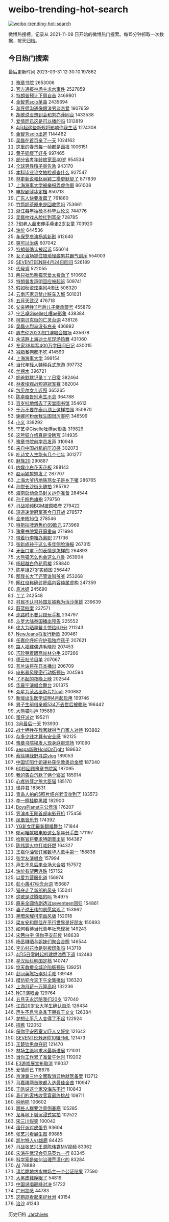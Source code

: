 # weibo-trending-hot-search

[![weibo-trending-hot-search](https://github.com/ameizi/weibo-trending-hot-search/actions/workflows/ci.yml/badge.svg)](https://github.com/ameizi/weibo-trending-hot-search/actions/workflows/ci.yml)

微博热搜榜，记录从 2021-11-08 日开始的微博热门搜索。每15分钟抓取一次数据，按天[归档](./archives)。

## 今日热门搜索

<!-- BEGIN --> 
最后更新时间 2023-03-31 12:30:10.197862 
1. [豫章书院](https://s.weibo.com/weibo?q=%E8%B1%AB%E7%AB%A0%E4%B9%A6%E9%99%A2&t=31&band_rank=7&Refer=top) 2653006
1. [官方通报林场主求水事件](https://s.weibo.com/weibo?q=%23%E5%AE%98%E6%96%B9%E9%80%9A%E6%8A%A5%E6%9E%97%E5%9C%BA%E4%B8%BB%E6%B1%82%E6%B0%B4%E4%BA%8B%E4%BB%B6%23&t=31&band_rank=1&Refer=top) 2527859
1. [特朗普预计下周自首](https://s.weibo.com/weibo?q=%23%E7%89%B9%E6%9C%97%E6%99%AE%E9%A2%84%E8%AE%A1%E4%B8%8B%E5%91%A8%E8%87%AA%E9%A6%96%23&t=31&band_rank=1&Refer=top) 2469801
1. [金智秀solo单曲](https://s.weibo.com/weibo?q=%23%E9%87%91%E6%99%BA%E7%A7%80solo%E5%8D%95%E6%9B%B2%23&t=31&band_rank=1&Refer=top) 2435694
1. [和导师沟通像跟渣男谈恋爱](https://s.weibo.com/weibo?q=%23%E5%92%8C%E5%AF%BC%E5%B8%88%E6%B2%9F%E9%80%9A%E5%83%8F%E8%B7%9F%E6%B8%A3%E7%94%B7%E8%B0%88%E6%81%8B%E7%88%B1%23&t=31&band_rank=49&Refer=top) 1907659
1. [胡歌说没想到会和刘亦菲同台](https://s.weibo.com/weibo?q=%23%E8%83%A1%E6%AD%8C%E8%AF%B4%E6%B2%A1%E6%83%B3%E5%88%B0%E4%BC%9A%E5%92%8C%E5%88%98%E4%BA%A6%E8%8F%B2%E5%90%8C%E5%8F%B0%23&t=31&band_rank=13&Refer=top) 1433538
1. [爱情而已这是可以播的吗](https://s.weibo.com/weibo?q=%23%E7%88%B1%E6%83%85%E8%80%8C%E5%B7%B2%E8%BF%99%E6%98%AF%E5%8F%AF%E4%BB%A5%E6%92%AD%E7%9A%84%E5%90%97%23&t=31&band_rank=15&Refer=top) 1312819
1. [4月起这些新规将影响你我生活](https://s.weibo.com/weibo?q=%234%E6%9C%88%E8%B5%B7%E8%BF%99%E4%BA%9B%E6%96%B0%E8%A7%84%E5%B0%86%E5%BD%B1%E5%93%8D%E4%BD%A0%E6%88%91%E7%94%9F%E6%B4%BB%23&t=31&band_rank=3&Refer=top) 1274308
1. [金智秀solo出道](https://s.weibo.com/weibo?q=%23%E9%87%91%E6%99%BA%E7%A7%80solo%E5%87%BA%E9%81%93%23&t=31&band_rank=4&Refer=top) 1144462
1. [吴磊在首页亲了一天](https://s.weibo.com/weibo?q=%E5%90%B4%E7%A3%8A%E5%9C%A8%E9%A6%96%E9%A1%B5%E4%BA%B2%E4%BA%86%E4%B8%80%E5%A4%A9&t=31&band_rank=5&Refer=top) 1024162
1. [这里的春景每一帧都是画报](https://s.weibo.com/weibo?q=%23%E8%BF%99%E9%87%8C%E7%9A%84%E6%98%A5%E6%99%AF%E6%AF%8F%E4%B8%80%E5%B8%A7%E9%83%BD%E6%98%AF%E7%94%BB%E6%8A%A5%23&t=31&band_rank=3&Refer=top) 1006151
1. [黄子韬瘦了好多](https://s.weibo.com/weibo?q=%23%E9%BB%84%E5%AD%90%E9%9F%AC%E7%98%A6%E4%BA%86%E5%A5%BD%E5%A4%9A%23&t=31&band_rank=4&Refer=top) 997465
1. [部分省考年龄放宽至40岁](https://s.weibo.com/weibo?q=%23%E9%83%A8%E5%88%86%E7%9C%81%E8%80%83%E5%B9%B4%E9%BE%84%E6%94%BE%E5%AE%BD%E8%87%B340%E5%B2%81%23&t=31&band_rank=2&Refer=top) 954534
1. [全球男性精子量告急](https://s.weibo.com/weibo?q=%23%E5%85%A8%E7%90%83%E7%94%B7%E6%80%A7%E7%B2%BE%E5%AD%90%E9%87%8F%E5%91%8A%E6%80%A5%23&t=31&band_rank=2&Refer=top) 943170
1. [本科毕业论文抽检都查什么](https://s.weibo.com/weibo?q=%23%E6%9C%AC%E7%A7%91%E6%AF%95%E4%B8%9A%E8%AE%BA%E6%96%87%E6%8A%BD%E6%A3%80%E9%83%BD%E6%9F%A5%E4%BB%80%E4%B9%88%23&t=31&band_rank=47&Refer=top) 927547
1. [林更新说和赵丽颖二搭更默契了](https://s.weibo.com/weibo?q=%23%E6%9E%97%E6%9B%B4%E6%96%B0%E8%AF%B4%E5%92%8C%E8%B5%B5%E4%B8%BD%E9%A2%96%E4%BA%8C%E6%90%AD%E6%9B%B4%E9%BB%98%E5%A5%91%E4%BA%86%23&t=31&band_rank=2&Refer=top) 877839
1. [上海海事大学被举报弄虚作假](https://s.weibo.com/weibo?q=%23%E4%B8%8A%E6%B5%B7%E6%B5%B7%E4%BA%8B%E5%A4%A7%E5%AD%A6%E8%A2%AB%E4%B8%BE%E6%8A%A5%E5%BC%84%E8%99%9A%E4%BD%9C%E5%81%87%23&t=31&band_rank=4&Refer=top) 861008
1. [电视剧薄冰定档](https://s.weibo.com/weibo?q=%23%E7%94%B5%E8%A7%86%E5%89%A7%E8%96%84%E5%86%B0%E5%AE%9A%E6%A1%A3%23&t=31&band_rank=4&Refer=top) 850713
1. [广东人快要发霉了](https://s.weibo.com/weibo?q=%23%E5%B9%BF%E4%B8%9C%E4%BA%BA%E5%BF%AB%E8%A6%81%E5%8F%91%E9%9C%89%E4%BA%86%23&t=31&band_rank=22&Refer=top) 761860
1. [竹筒奶茶原来是回收筒吗](https://s.weibo.com/weibo?q=%23%E7%AB%B9%E7%AD%92%E5%A5%B6%E8%8C%B6%E5%8E%9F%E6%9D%A5%E6%98%AF%E5%9B%9E%E6%94%B6%E7%AD%92%E5%90%97%23&t=31&band_rank=43&Refer=top) 753661
1. [浙江每年抽检本科毕业论文](https://s.weibo.com/weibo?q=%23%E6%B5%99%E6%B1%9F%E6%AF%8F%E5%B9%B4%E6%8A%BD%E6%A3%80%E6%9C%AC%E7%A7%91%E6%AF%95%E4%B8%9A%E8%AE%BA%E6%96%87%23&t=31&band_rank=5&Refer=top) 744776
1. [吴磊吻戏从脸红到耳朵](https://s.weibo.com/weibo?q=%23%E5%90%B4%E7%A3%8A%E5%90%BB%E6%88%8F%E4%BB%8E%E8%84%B8%E7%BA%A2%E5%88%B0%E8%80%B3%E6%9C%B5%23&t=31&band_rank=5&Refer=top) 728785
1. [7旬老人超市伸手牵走2岁女童](https://s.weibo.com/weibo?q=%237%E6%97%AC%E8%80%81%E4%BA%BA%E8%B6%85%E5%B8%82%E4%BC%B8%E6%89%8B%E7%89%B5%E8%B5%B02%E5%B2%81%E5%A5%B3%E7%AB%A5%23&t=31&band_rank=6&Refer=top) 703920
1. [油价](https://s.weibo.com/weibo?q=%E6%B2%B9%E4%BB%B7&t=31&band_rank=8&Refer=top) 644536
1. [车保罗参演杨紫新剧](https://s.weibo.com/weibo?q=%23%E8%BD%A6%E4%BF%9D%E7%BD%97%E5%8F%82%E6%BC%94%E6%9D%A8%E7%B4%AB%E6%96%B0%E5%89%A7%23&t=31&band_rank=2&Refer=top) 612640
1. [哭可以治病](https://s.weibo.com/weibo?q=%23%E5%93%AD%E5%8F%AF%E4%BB%A5%E6%B2%BB%E7%97%85%23&t=31&band_rank=44&Refer=top) 607042
1. [特朗普确认被起诉](https://s.weibo.com/weibo?q=%23%E7%89%B9%E6%9C%97%E6%99%AE%E7%A1%AE%E8%AE%A4%E8%A2%AB%E8%B5%B7%E8%AF%89%23&t=31&band_rank=11&Refer=top) 556014
1. [女子当场抓住猥琐怪癖男并霸气训斥](https://s.weibo.com/weibo?q=%23%E5%A5%B3%E5%AD%90%E5%BD%93%E5%9C%BA%E6%8A%93%E4%BD%8F%E7%8C%A5%E7%90%90%E6%80%AA%E7%99%96%E7%94%B7%E5%B9%B6%E9%9C%B8%E6%B0%94%E8%AE%AD%E6%96%A5%23&t=31&band_rank=25&Refer=top) 554003
1. [SEVENTEEN将4月24日回归](https://s.weibo.com/weibo?q=%23SEVENTEEN%E5%B0%864%E6%9C%8824%E6%97%A5%E5%9B%9E%E5%BD%92%23&t=31&band_rank=6&Refer=top) 526189
1. [代号鸢](https://s.weibo.com/weibo?q=%E4%BB%A3%E5%8F%B7%E9%B8%A2&t=31&band_rank=35&Refer=top) 522055
1. [两只社恐熊猫恋爱太费劲了](https://s.weibo.com/weibo?q=%23%E4%B8%A4%E5%8F%AA%E7%A4%BE%E6%81%90%E7%86%8A%E7%8C%AB%E6%81%8B%E7%88%B1%E5%A4%AA%E8%B4%B9%E5%8A%B2%E4%BA%86%23&t=31&band_rank=10&Refer=top) 510692
1. [特朗普发声明回应被起诉](https://s.weibo.com/weibo?q=%23%E7%89%B9%E6%9C%97%E6%99%AE%E5%8F%91%E5%A3%B0%E6%98%8E%E5%9B%9E%E5%BA%94%E8%A2%AB%E8%B5%B7%E8%AF%89%23&t=31&band_rank=11&Refer=top) 509741
1. [假如秋瓷炫乘风4淘汰](https://s.weibo.com/weibo?q=%23%E5%81%87%E5%A6%82%E7%A7%8B%E7%93%B7%E7%82%AB%E4%B9%98%E9%A3%8E4%E6%B7%98%E6%B1%B0%23&t=31&band_rank=18&Refer=top) 508320
1. [云南巧家县禁止脏车入城](https://s.weibo.com/weibo?q=%23%E4%BA%91%E5%8D%97%E5%B7%A7%E5%AE%B6%E5%8E%BF%E7%A6%81%E6%AD%A2%E8%84%8F%E8%BD%A6%E5%85%A5%E5%9F%8E%23&t=31&band_rank=13&Refer=top) 501031
1. [五月天武汉](https://s.weibo.com/weibo?q=%23%E4%BA%94%E6%9C%88%E5%A4%A9%E6%AD%A6%E6%B1%89%23&t=31&band_rank=11&Refer=top) 476718
1. [父亲牺牲11年后儿子继承警号](https://s.weibo.com/weibo?q=%23%E7%88%B6%E4%BA%B2%E7%89%BA%E7%89%B211%E5%B9%B4%E5%90%8E%E5%84%BF%E5%AD%90%E7%BB%A7%E6%89%BF%E8%AD%A6%E5%8F%B7%23&t=31&band_rank=18&Refer=top) 455879
1. [宁艺卓Giselle吐嘈ae形象](https://s.weibo.com/weibo?q=%23%E5%AE%81%E8%89%BA%E5%8D%93Giselle%E5%90%90%E5%98%88ae%E5%BD%A2%E8%B1%A1%23&t=31&band_rank=18&Refer=top) 438384
1. [柯南贝克街的亡灵台词](https://s.weibo.com/weibo?q=%23%E6%9F%AF%E5%8D%97%E8%B4%9D%E5%85%8B%E8%A1%97%E7%9A%84%E4%BA%A1%E7%81%B5%E5%8F%B0%E8%AF%8D%23&t=31&band_rank=32&Refer=top) 438128
1. [吴磊火烈鸟没有白亲](https://s.weibo.com/weibo?q=%23%E5%90%B4%E7%A3%8A%E7%81%AB%E7%83%88%E9%B8%9F%E6%B2%A1%E6%9C%89%E7%99%BD%E4%BA%B2%23&t=31&band_rank=12&Refer=top) 436882
1. [周杰伦2023海口演唱会加场](https://s.weibo.com/weibo?q=%23%E5%91%A8%E6%9D%B0%E4%BC%A62023%E6%B5%B7%E5%8F%A3%E6%BC%94%E5%94%B1%E4%BC%9A%E5%8A%A0%E5%9C%BA%23&t=31&band_rank=10&Refer=top) 435678
1. [朱洁静上海迪士尼现场热舞](https://s.weibo.com/weibo?q=%23%E6%9C%B1%E6%B4%81%E9%9D%99%E4%B8%8A%E6%B5%B7%E8%BF%AA%E5%A3%AB%E5%B0%BC%E7%8E%B0%E5%9C%BA%E7%83%AD%E8%88%9E%23&t=31&band_rank=11&Refer=top) 431060
1. [专家38年写400万字田间日记](https://s.weibo.com/weibo?q=%23%E4%B8%93%E5%AE%B638%E5%B9%B4%E5%86%99400%E4%B8%87%E5%AD%97%E7%94%B0%E9%97%B4%E6%97%A5%E8%AE%B0%23&t=31&band_rank=26&Refer=top) 430015
1. [减脂餐狗都不吃](https://s.weibo.com/weibo?q=%23%E5%87%8F%E8%84%82%E9%A4%90%E7%8B%97%E9%83%BD%E4%B8%8D%E5%90%83%23&t=31&band_rank=38&Refer=top) 414590
1. [上海海事大学](https://s.weibo.com/weibo?q=%E4%B8%8A%E6%B5%B7%E6%B5%B7%E4%BA%8B%E5%A4%A7%E5%AD%A6&t=31&band_rank=13&Refer=top) 399154
1. [当代年轻人特种兵式旅游](https://s.weibo.com/weibo?q=%23%E5%BD%93%E4%BB%A3%E5%B9%B4%E8%BD%BB%E4%BA%BA%E7%89%B9%E7%A7%8D%E5%85%B5%E5%BC%8F%E6%97%85%E6%B8%B8%23&t=31&band_rank=12&Refer=top) 397732
1. [丝棉木](https://s.weibo.com/weibo?q=%E4%B8%9D%E6%A3%89%E6%9C%A8&t=31&band_rank=19&Refer=top) 396721
1. [奶爸默默记录丫丫日常](https://s.weibo.com/weibo?q=%23%E5%A5%B6%E7%88%B8%E9%BB%98%E9%BB%98%E8%AE%B0%E5%BD%95%E4%B8%AB%E4%B8%AB%E6%97%A5%E5%B8%B8%23&t=31&band_rank=16&Refer=top) 382464
1. [林孝埈观战短道冠军赛](https://s.weibo.com/weibo?q=%23%E6%9E%97%E5%AD%9D%E5%9F%88%E8%A7%82%E6%88%98%E7%9F%AD%E9%81%93%E5%86%A0%E5%86%9B%E8%B5%9B%23&t=31&band_rank=33&Refer=top) 382004
1. [包贝尔女儿近照](https://s.weibo.com/weibo?q=%23%E5%8C%85%E8%B4%9D%E5%B0%94%E5%A5%B3%E5%84%BF%E8%BF%91%E7%85%A7%23&t=31&band_rank=13&Refer=top) 365265
1. [陈卓璇告别声生不息](https://s.weibo.com/weibo?q=%23%E9%99%88%E5%8D%93%E7%92%87%E5%91%8A%E5%88%AB%E5%A3%B0%E7%94%9F%E4%B8%8D%E6%81%AF%23&t=31&band_rank=14&Refer=top) 364788
1. [百岁扫地僧去了天堂图书馆](https://s.weibo.com/weibo?q=%23%E7%99%BE%E5%B2%81%E6%89%AB%E5%9C%B0%E5%83%A7%E5%8E%BB%E4%BA%86%E5%A4%A9%E5%A0%82%E5%9B%BE%E4%B9%A6%E9%A6%86%23&t=31&band_rank=33&Refer=top) 354612
1. [千万不要在泰山顶上这样拍照](https://s.weibo.com/weibo?q=%23%E5%8D%83%E4%B8%87%E4%B8%8D%E8%A6%81%E5%9C%A8%E6%B3%B0%E5%B1%B1%E9%A1%B6%E4%B8%8A%E8%BF%99%E6%A0%B7%E6%8B%8D%E7%85%A7%23&t=31&band_rank=8&Refer=top) 350670
1. [谢娜问粉丝我生图很厉害吧](https://s.weibo.com/weibo?q=%23%E8%B0%A2%E5%A8%9C%E9%97%AE%E7%B2%89%E4%B8%9D%E6%88%91%E7%94%9F%E5%9B%BE%E5%BE%88%E5%8E%89%E5%AE%B3%E5%90%A7%23&t=31&band_rank=14&Refer=top) 346599
1. [小义](https://s.weibo.com/weibo?q=%E5%B0%8F%E4%B9%89&t=31&band_rank=7&Refer=top) 339292
1. [宁艺卓Giselle吐槽ae形象](https://s.weibo.com/weibo?q=%E5%AE%81%E8%89%BA%E5%8D%93Giselle%E5%90%90%E6%A7%BDae%E5%BD%A2%E8%B1%A1&t=31&band_rank=17&Refer=top) 319829
1. [这熊猫介绍真是没瞎写](https://s.weibo.com/weibo?q=%23%E8%BF%99%E7%86%8A%E7%8C%AB%E4%BB%8B%E7%BB%8D%E7%9C%9F%E6%98%AF%E6%B2%A1%E7%9E%8E%E5%86%99%23&t=31&band_rank=18&Refer=top) 314935
1. [豫章书院前学员发声](https://s.weibo.com/weibo?q=%23%E8%B1%AB%E7%AB%A0%E4%B9%A6%E9%99%A2%E5%89%8D%E5%AD%A6%E5%91%98%E5%8F%91%E5%A3%B0%23&t=31&band_rank=38&Refer=top) 310948
1. [来自中国战机的压迫感](https://s.weibo.com/weibo?q=%23%E6%9D%A5%E8%87%AA%E4%B8%AD%E5%9B%BD%E6%88%98%E6%9C%BA%E7%9A%84%E5%8E%8B%E8%BF%AB%E6%84%9F%23&t=31&band_rank=24&Refer=top) 302073
1. [叶诗文人生能有几个七年](https://s.weibo.com/weibo?q=%23%E5%8F%B6%E8%AF%97%E6%96%87%E4%BA%BA%E7%94%9F%E8%83%BD%E6%9C%89%E5%87%A0%E4%B8%AA%E4%B8%83%E5%B9%B4%23&t=31&band_rank=17&Refer=top) 301277
1. [魅族20](https://s.weibo.com/weibo?q=%23%E9%AD%85%E6%97%8F20%23&t=31&band_rank=9&Refer=top) 290887
1. [内娱小白花天花板](https://s.weibo.com/weibo?q=%23%E5%86%85%E5%A8%B1%E5%B0%8F%E7%99%BD%E8%8A%B1%E5%A4%A9%E8%8A%B1%E6%9D%BF%23&t=31&band_rank=10&Refer=top) 288143
1. [赵丽颖剪短发了](https://s.weibo.com/weibo?q=%23%E8%B5%B5%E4%B8%BD%E9%A2%96%E5%89%AA%E7%9F%AD%E5%8F%91%E4%BA%86%23&t=31&band_rank=11&Refer=top) 287707
1. [上海大爷挤地铁骂女子是乡下猪](https://s.weibo.com/weibo?q=%23%E4%B8%8A%E6%B5%B7%E5%A4%A7%E7%88%B7%E6%8C%A4%E5%9C%B0%E9%93%81%E9%AA%82%E5%A5%B3%E5%AD%90%E6%98%AF%E4%B9%A1%E4%B8%8B%E7%8C%AA%23&t=31&band_rank=12&Refer=top) 286765
1. [孙悦长沙街头随拍](https://s.weibo.com/weibo?q=%23%E5%AD%99%E6%82%A6%E9%95%BF%E6%B2%99%E8%A1%97%E5%A4%B4%E9%9A%8F%E6%8B%8D%23&t=31&band_rank=27&Refer=top) 285762
1. [海南启动全岛封关运作准备](https://s.weibo.com/weibo?q=%23%E6%B5%B7%E5%8D%97%E5%90%AF%E5%8A%A8%E5%85%A8%E5%B2%9B%E5%B0%81%E5%85%B3%E8%BF%90%E4%BD%9C%E5%87%86%E5%A4%87%23&t=31&band_rank=15&Refer=top) 284544
1. [孙千粉色旗袍](https://s.weibo.com/weibo?q=%23%E5%AD%99%E5%8D%83%E7%B2%89%E8%89%B2%E6%97%97%E8%A2%8D%23&t=31&band_rank=29&Refer=top) 279750
1. [肖战视频BGM被原唱夸](https://s.weibo.com/weibo?q=%23%E8%82%96%E6%88%98%E8%A7%86%E9%A2%91BGM%E8%A2%AB%E5%8E%9F%E5%94%B1%E5%A4%B8%23&t=31&band_rank=22&Refer=top) 279422
1. [短道速滑冠军赛今日开战](https://s.weibo.com/weibo?q=%23%E7%9F%AD%E9%81%93%E9%80%9F%E6%BB%91%E5%86%A0%E5%86%9B%E8%B5%9B%E4%BB%8A%E6%97%A5%E5%BC%80%E6%88%98%23&t=31&band_rank=47&Refer=top) 278577
1. [金奎彬16位](https://s.weibo.com/weibo?q=%E9%87%91%E5%A5%8E%E5%BD%AC16%E4%BD%8D&t=31&band_rank=16&Refer=top) 278546
1. [特斯拉啤酒售价89欧元](https://s.weibo.com/weibo?q=%23%E7%89%B9%E6%96%AF%E6%8B%89%E5%95%A4%E9%85%92%E5%94%AE%E4%BB%B789%E6%AC%A7%E5%85%83%23&t=31&band_rank=43&Refer=top) 273969
1. [豫章书院案开庭重审](https://s.weibo.com/weibo?q=%23%E8%B1%AB%E7%AB%A0%E4%B9%A6%E9%99%A2%E6%A1%88%E5%BC%80%E5%BA%AD%E9%87%8D%E5%AE%A1%23&t=31&band_rank=27&Refer=top) 271994
1. [带着行李箱办离职](https://s.weibo.com/weibo?q=%23%E5%B8%A6%E7%9D%80%E8%A1%8C%E6%9D%8E%E7%AE%B1%E5%8A%9E%E7%A6%BB%E8%81%8C%23&t=31&band_rank=50&Refer=top) 271736
1. [张新成孙千这么多年侧脸海报](https://s.weibo.com/weibo?q=%23%E5%BC%A0%E6%96%B0%E6%88%90%E5%AD%99%E5%8D%83%E8%BF%99%E4%B9%88%E5%A4%9A%E5%B9%B4%E4%BE%A7%E8%84%B8%E6%B5%B7%E6%8A%A5%23&t=31&band_rank=26&Refer=top) 267315
1. [牙医口罩下的表情是怎样的](https://s.weibo.com/weibo?q=%23%E7%89%99%E5%8C%BB%E5%8F%A3%E7%BD%A9%E4%B8%8B%E7%9A%84%E8%A1%A8%E6%83%85%E6%98%AF%E6%80%8E%E6%A0%B7%E7%9A%84%23&t=31&band_rank=41&Refer=top) 264893
1. [大熊猫怎么也会这么八卦](https://s.weibo.com/weibo?q=%23%E5%A4%A7%E7%86%8A%E7%8C%AB%E6%80%8E%E4%B9%88%E4%B9%9F%E4%BC%9A%E8%BF%99%E4%B9%88%E5%85%AB%E5%8D%A6%23&t=31&band_rank=19&Refer=top) 263904
1. [杨超越白色花苞裙](https://s.weibo.com/weibo?q=%23%E6%9D%A8%E8%B6%85%E8%B6%8A%E7%99%BD%E8%89%B2%E8%8A%B1%E8%8B%9E%E8%A3%99%23&t=31&band_rank=19&Refer=top) 258840
1. [陈星旭27岁实绩图](https://s.weibo.com/weibo?q=%23%E9%99%88%E6%98%9F%E6%97%AD27%E5%B2%81%E5%AE%9E%E7%BB%A9%E5%9B%BE%23&t=31&band_rank=29&Refer=top) 256447
1. [那我长大了还管谁叫爷爷](https://s.weibo.com/weibo?q=%23%E9%82%A3%E6%88%91%E9%95%BF%E5%A4%A7%E4%BA%86%E8%BF%98%E7%AE%A1%E8%B0%81%E5%8F%AB%E7%88%B7%E7%88%B7%23&t=31&band_rank=17&Refer=top) 253268
1. [网红自称确诊肝癌内容纯属虚构](https://s.weibo.com/weibo?q=%23%E7%BD%91%E7%BA%A2%E8%87%AA%E7%A7%B0%E7%A1%AE%E8%AF%8A%E8%82%9D%E7%99%8C%E5%86%85%E5%AE%B9%E7%BA%AF%E5%B1%9E%E8%99%9A%E6%9E%84%23&t=31&band_rank=19&Refer=top) 247359
1. [袁冰妍](https://s.weibo.com/weibo?q=%E8%A2%81%E5%86%B0%E5%A6%8D&t=31&band_rank=20&Refer=top) 245690
1. [丫丫](https://s.weibo.com/weibo?q=%E4%B8%AB%E4%B8%AB&t=31&band_rank=16&Refer=top) 242548
1. [村民不认可孙国友被称为治沙英雄](https://s.weibo.com/weibo?q=%23%E6%9D%91%E6%B0%91%E4%B8%8D%E8%AE%A4%E5%8F%AF%E5%AD%99%E5%9B%BD%E5%8F%8B%E8%A2%AB%E7%A7%B0%E4%B8%BA%E6%B2%BB%E6%B2%99%E8%8B%B1%E9%9B%84%23&t=31&band_rank=21&Refer=top) 239639
1. [蔚蓝档案](https://s.weibo.com/weibo?q=%23%E8%94%9A%E8%93%9D%E6%A1%A3%E6%A1%88%23&t=31&band_rank=27&Refer=top) 237571
1. [走路时不要只顾玩手机](https://s.weibo.com/weibo?q=%23%E8%B5%B0%E8%B7%AF%E6%97%B6%E4%B8%8D%E8%A6%81%E5%8F%AA%E9%A1%BE%E7%8E%A9%E6%89%8B%E6%9C%BA%23&t=31&band_rank=31&Refer=top) 234797
1. [斗罗大陆泰国播出预告](https://s.weibo.com/weibo?q=%23%E6%96%97%E7%BD%97%E5%A4%A7%E9%99%86%E6%B3%B0%E5%9B%BD%E6%92%AD%E5%87%BA%E9%A2%84%E5%91%8A%23&t=31&band_rank=24&Refer=top) 225552
1. [佟大为晒早餐关悦给6.9分](https://s.weibo.com/weibo?q=%23%E4%BD%9F%E5%A4%A7%E4%B8%BA%E6%99%92%E6%97%A9%E9%A4%90%E5%85%B3%E6%82%A6%E7%BB%996.9%E5%88%86%23&t=31&band_rank=28&Refer=top) 211243
1. [NewJeans将发行新歌](https://s.weibo.com/weibo?q=%23NewJeans%E5%B0%86%E5%8F%91%E8%A1%8C%E6%96%B0%E6%AD%8C%23&t=31&band_rank=29&Refer=top) 209461
1. [任嘉伦呼吁守护孤独症孩子](https://s.weibo.com/weibo?q=%23%E4%BB%BB%E5%98%89%E4%BC%A6%E5%91%BC%E5%90%81%E5%AE%88%E6%8A%A4%E5%AD%A4%E7%8B%AC%E7%97%87%E5%AD%A9%E5%AD%90%23&t=31&band_rank=34&Refer=top) 207621
1. [路人福建偶遇毛晓彤](https://s.weibo.com/weibo?q=%23%E8%B7%AF%E4%BA%BA%E7%A6%8F%E5%BB%BA%E5%81%B6%E9%81%87%E6%AF%9B%E6%99%93%E5%BD%A4%23&t=31&band_rank=28&Refer=top) 207453
1. [巧珍哭着跟高加林分手](https://s.weibo.com/weibo?q=%23%E5%B7%A7%E7%8F%8D%E5%93%AD%E7%9D%80%E8%B7%9F%E9%AB%98%E5%8A%A0%E6%9E%97%E5%88%86%E6%89%8B%23&t=31&band_rank=22&Refer=top) 207266
1. [德云社节目单](https://s.weibo.com/weibo?q=%E5%BE%B7%E4%BA%91%E7%A4%BE%E8%8A%82%E7%9B%AE%E5%8D%95&t=31&band_rank=24&Refer=top) 207067
1. [苍兰诀将在日本播出](https://s.weibo.com/weibo?q=%23%E8%8B%8D%E5%85%B0%E8%AF%80%E5%B0%86%E5%9C%A8%E6%97%A5%E6%9C%AC%E6%92%AD%E5%87%BA%23&t=31&band_rank=38&Refer=top) 206709
1. [电影暴风秘密行动版预告](https://s.weibo.com/weibo?q=%23%E7%94%B5%E5%BD%B1%E6%9A%B4%E9%A3%8E%E7%A7%98%E5%AF%86%E8%A1%8C%E5%8A%A8%E7%89%88%E9%A2%84%E5%91%8A%23&t=31&band_rank=29&Refer=top) 204594
1. [了不起的夜晚上映](https://s.weibo.com/weibo?q=%23%E4%BA%86%E4%B8%8D%E8%B5%B7%E7%9A%84%E5%A4%9C%E6%99%9A%E4%B8%8A%E6%98%A0%23&t=31&band_rank=26&Refer=top) 202544
1. [华晨宇演唱会舞台](https://s.weibo.com/weibo?q=%23%E5%8D%8E%E6%99%A8%E5%AE%87%E6%BC%94%E5%94%B1%E4%BC%9A%E8%88%9E%E5%8F%B0%23&t=31&band_rank=8&Refer=top) 201375
1. [众星为范丞丞新片打call](https://s.weibo.com/weibo?q=%23%E4%BC%97%E6%98%9F%E4%B8%BA%E8%8C%83%E4%B8%9E%E4%B8%9E%E6%96%B0%E7%89%87%E6%89%93call%23&t=31&band_rank=30&Refer=top) 200882
1. [新版出生医学证明4月起启用](https://s.weibo.com/weibo?q=%23%E6%96%B0%E7%89%88%E5%87%BA%E7%94%9F%E5%8C%BB%E5%AD%A6%E8%AF%81%E6%98%8E4%E6%9C%88%E8%B5%B7%E5%90%AF%E7%94%A8%23&t=31&band_rank=27&Refer=top) 199746
1. [男子生前借亲戚534万去世后被赖账](https://s.weibo.com/weibo?q=%23%E7%94%B7%E5%AD%90%E7%94%9F%E5%89%8D%E5%80%9F%E4%BA%B2%E6%88%9A534%E4%B8%87%E5%8E%BB%E4%B8%96%E5%90%8E%E8%A2%AB%E8%B5%96%E8%B4%A6%23&t=31&band_rank=26&Refer=top) 196442
1. [大熊猫叫声](https://s.weibo.com/weibo?q=%E5%A4%A7%E7%86%8A%E7%8C%AB%E5%8F%AB%E5%A3%B0&t=31&band_rank=44&Refer=top) 195880
1. [蛋仔派对](https://s.weibo.com/weibo?q=%E8%9B%8B%E4%BB%94%E6%B4%BE%E5%AF%B9&t=31&band_rank=42&Refer=top) 195211
1. [3月最后一天](https://s.weibo.com/weibo?q=%233%E6%9C%88%E6%9C%80%E5%90%8E%E4%B8%80%E5%A4%A9%23&t=31&band_rank=15&Refer=top) 193930
1. [战士牺牲在我家就得当自家人对待](https://s.weibo.com/weibo?q=%23%E6%88%98%E5%A3%AB%E7%89%BA%E7%89%B2%E5%9C%A8%E6%88%91%E5%AE%B6%E5%B0%B1%E5%BE%97%E5%BD%93%E8%87%AA%E5%AE%B6%E4%BA%BA%E5%AF%B9%E5%BE%85%23&t=31&band_rank=29&Refer=top) 193882
1. [存多少钱才算有安全感](https://s.weibo.com/weibo?q=%23%E5%AD%98%E5%A4%9A%E5%B0%91%E9%92%B1%E6%89%8D%E7%AE%97%E6%9C%89%E5%AE%89%E5%85%A8%E6%84%9F%23&t=31&band_rank=25&Refer=top) 192125
1. [豫章书院揭发人现身庭审现场](https://s.weibo.com/weibo?q=%23%E8%B1%AB%E7%AB%A0%E4%B9%A6%E9%99%A2%E6%8F%AD%E5%8F%91%E4%BA%BA%E7%8E%B0%E8%BA%AB%E5%BA%AD%E5%AE%A1%E7%8E%B0%E5%9C%BA%23&t=31&band_rank=32&Refer=top) 191090
1. [aespa新歌HoldOnTight](https://s.weibo.com/weibo?q=%23aespa%E6%96%B0%E6%AD%8CHoldOnTight%23&t=31&band_rank=23&Refer=top) 189632
1. [蔡徐坤绿野寻踪vlog](https://s.weibo.com/weibo?q=%23%E8%94%A1%E5%BE%90%E5%9D%A4%E7%BB%BF%E9%87%8E%E5%AF%BB%E8%B8%AAvlog%23&t=31&band_rank=29&Refer=top) 189053
1. [中国切阳什姐递补获伦敦奥运金牌](https://s.weibo.com/weibo?q=%23%E4%B8%AD%E5%9B%BD%E5%88%87%E9%98%B3%E4%BB%80%E5%A7%90%E9%80%92%E8%A1%A5%E8%8E%B7%E4%BC%A6%E6%95%A6%E5%A5%A5%E8%BF%90%E9%87%91%E7%89%8C%23&t=31&band_rank=31&Refer=top) 187340
1. [60秒回顾豫章书院案](https://s.weibo.com/weibo?q=%2360%E7%A7%92%E5%9B%9E%E9%A1%BE%E8%B1%AB%E7%AB%A0%E4%B9%A6%E9%99%A2%E6%A1%88%23&t=31&band_rank=45&Refer=top) 187095
1. [我的告白沉默了俩个寝室](https://s.weibo.com/weibo?q=%23%E6%88%91%E7%9A%84%E5%91%8A%E7%99%BD%E6%B2%89%E9%BB%98%E4%BA%86%E4%BF%A9%E4%B8%AA%E5%AF%9D%E5%AE%A4%23&t=31&band_rank=34&Refer=top) 185914
1. [心疼铃芽之旅大臣猫](https://s.weibo.com/weibo?q=%23%E5%BF%83%E7%96%BC%E9%93%83%E8%8A%BD%E4%B9%8B%E6%97%85%E5%A4%A7%E8%87%A3%E7%8C%AB%23&t=31&band_rank=33&Refer=top) 185170
1. [怪异君](https://s.weibo.com/weibo?q=%E6%80%AA%E5%BC%82%E5%90%9B&t=31&band_rank=24&Refer=top) 183631
1. [青岛人拍的5照片绍兴老汉收到了](https://s.weibo.com/weibo?q=%23%E9%9D%92%E5%B2%9B%E4%BA%BA%E6%8B%8D%E7%9A%845%E7%85%A7%E7%89%87%E7%BB%8D%E5%85%B4%E8%80%81%E6%B1%89%E6%94%B6%E5%88%B0%E4%BA%86%23&t=31&band_rank=40&Refer=top) 183573
1. [李一桐挂脖黑裙](https://s.weibo.com/weibo?q=%23%E6%9D%8E%E4%B8%80%E6%A1%90%E6%8C%82%E8%84%96%E9%BB%91%E8%A3%99%23&t=31&band_rank=30&Refer=top) 182900
1. [BoysPlanet三公竞演](https://s.weibo.com/weibo?q=%23BoysPlanet%E4%B8%89%E5%85%AC%E7%AB%9E%E6%BC%94%23&t=31&band_rank=27&Refer=top) 176207
1. [导演李玉刚首部电影开机](https://s.weibo.com/weibo?q=%23%E5%AF%BC%E6%BC%94%E6%9D%8E%E7%8E%89%E5%88%9A%E9%A6%96%E9%83%A8%E7%94%B5%E5%BD%B1%E5%BC%80%E6%9C%BA%23&t=31&band_rank=33&Refer=top) 175458
1. [凤凰音乐节](https://s.weibo.com/weibo?q=%E5%87%A4%E5%87%B0%E9%9F%B3%E4%B9%90%E8%8A%82&t=31&band_rank=35&Refer=top) 174392
1. [YG新女团最新翻唱舞台](https://s.weibo.com/weibo?q=%23YG%E6%96%B0%E5%A5%B3%E5%9B%A2%E6%9C%80%E6%96%B0%E7%BF%BB%E5%94%B1%E8%88%9E%E5%8F%B0%23&t=31&band_rank=31&Refer=top) 171844
1. [郁可唯献唱电影这么多年分手曲](https://s.weibo.com/weibo?q=%23%E9%83%81%E5%8F%AF%E5%94%AF%E7%8C%AE%E5%94%B1%E7%94%B5%E5%BD%B1%E8%BF%99%E4%B9%88%E5%A4%9A%E5%B9%B4%E5%88%86%E6%89%8B%E6%9B%B2%23&t=31&band_rank=37&Refer=top) 171197
1. [检察官将要求特朗普出庭](https://s.weibo.com/weibo?q=%23%E6%A3%80%E5%AF%9F%E5%AE%98%E5%B0%86%E8%A6%81%E6%B1%82%E7%89%B9%E6%9C%97%E6%99%AE%E5%87%BA%E5%BA%AD%23&t=31&band_rank=33&Refer=top) 164387
1. [陈伟霆火中打戏好燃](https://s.weibo.com/weibo?q=%23%E9%99%88%E4%BC%9F%E9%9C%86%E7%81%AB%E4%B8%AD%E6%89%93%E6%88%8F%E5%A5%BD%E7%87%83%23&t=31&band_rank=50&Refer=top) 164327
1. [王嘉尔油管订阅数华人歌手第一](https://s.weibo.com/weibo?q=%23%E7%8E%8B%E5%98%89%E5%B0%94%E6%B2%B9%E7%AE%A1%E8%AE%A2%E9%98%85%E6%95%B0%E5%8D%8E%E4%BA%BA%E6%AD%8C%E6%89%8B%E7%AC%AC%E4%B8%80%23&t=31&band_rank=28&Refer=top) 158838
1. [张学友演唱会](https://s.weibo.com/weibo?q=%23%E5%BC%A0%E5%AD%A6%E5%8F%8B%E6%BC%94%E5%94%B1%E4%BC%9A%23&t=31&band_rank=29&Refer=top) 157994
1. [声生不息后来全场大合唱](https://s.weibo.com/weibo?q=%23%E5%A3%B0%E7%94%9F%E4%B8%8D%E6%81%AF%E5%90%8E%E6%9D%A5%E5%85%A8%E5%9C%BA%E5%A4%A7%E5%90%88%E5%94%B1%23&t=31&band_rank=30&Refer=top) 157572
1. [油价有望两连跌](https://s.weibo.com/weibo?q=%23%E6%B2%B9%E4%BB%B7%E6%9C%89%E6%9C%9B%E4%B8%A4%E8%BF%9E%E8%B7%8C%23&t=31&band_rank=35&Refer=top) 157152
1. [以爱为营服化道](https://s.weibo.com/weibo?q=%23%E4%BB%A5%E7%88%B1%E4%B8%BA%E8%90%A5%E6%9C%8D%E5%8C%96%E9%81%93%23&t=31&band_rank=35&Refer=top) 156974
1. [彭小苒47秒念台词](https://s.weibo.com/weibo?q=%23%E5%BD%AD%E5%B0%8F%E8%8B%9247%E7%A7%92%E5%BF%B5%E5%8F%B0%E8%AF%8D%23&t=31&band_rank=43&Refer=top) 156687
1. [猫夺走了新郎的风头](https://s.weibo.com/weibo?q=%23%E7%8C%AB%E5%A4%BA%E8%B5%B0%E4%BA%86%E6%96%B0%E9%83%8E%E7%9A%84%E9%A3%8E%E5%A4%B4%23&t=31&band_rank=46&Refer=top) 155041
1. [这歌是沈腾唱的吗](https://s.weibo.com/weibo?q=%23%E8%BF%99%E6%AD%8C%E6%98%AF%E6%B2%88%E8%85%BE%E5%94%B1%E7%9A%84%E5%90%97%23&t=31&band_rank=36&Refer=top) 154975
1. [原来全圆佑剧透过seventeen回归](https://s.weibo.com/weibo?q=%23%E5%8E%9F%E6%9D%A5%E5%85%A8%E5%9C%86%E4%BD%91%E5%89%A7%E9%80%8F%E8%BF%87seventeen%E5%9B%9E%E5%BD%92%23&t=31&band_rank=37&Refer=top) 154861
1. [妻子说王伟的夙愿实现了](https://s.weibo.com/weibo?q=%23%E5%A6%BB%E5%AD%90%E8%AF%B4%E7%8E%8B%E4%BC%9F%E7%9A%84%E5%A4%99%E6%84%BF%E5%AE%9E%E7%8E%B0%E4%BA%86%23&t=31&band_rank=39&Refer=top) 153862
1. [黑暗荣耀柯南画风版](https://s.weibo.com/weibo?q=%23%E9%BB%91%E6%9A%97%E8%8D%A3%E8%80%80%E6%9F%AF%E5%8D%97%E7%94%BB%E9%A3%8E%E7%89%88%23&t=31&band_rank=42&Refer=top) 152018
1. [梁友安和顾佳在平行世界是好朋友](https://s.weibo.com/weibo?q=%23%E6%A2%81%E5%8F%8B%E5%AE%89%E5%92%8C%E9%A1%BE%E4%BD%B3%E5%9C%A8%E5%B9%B3%E8%A1%8C%E4%B8%96%E7%95%8C%E6%98%AF%E5%A5%BD%E6%9C%8B%E5%8F%8B%23&t=31&band_rank=42&Refer=top) 150893
1. [如何看待当代青年社恐现状](https://s.weibo.com/weibo?q=%23%E5%A6%82%E4%BD%95%E7%9C%8B%E5%BE%85%E5%BD%93%E4%BB%A3%E9%9D%92%E5%B9%B4%E7%A4%BE%E6%81%90%E7%8E%B0%E7%8A%B6%23&t=31&band_rank=38&Refer=top) 149243
1. [宋茜白宇 保你平安前传](https://s.weibo.com/weibo?q=%E5%AE%8B%E8%8C%9C%E7%99%BD%E5%AE%87%20%E4%BF%9D%E4%BD%A0%E5%B9%B3%E5%AE%89%E5%89%8D%E4%BC%A0&t=31&band_rank=32&Refer=top) 148638
1. [杨丞琳晒与姐妹们聚会合照](https://s.weibo.com/weibo?q=%23%E6%9D%A8%E4%B8%9E%E7%90%B3%E6%99%92%E4%B8%8E%E5%A7%90%E5%A6%B9%E4%BB%AC%E8%81%9A%E4%BC%9A%E5%90%88%E7%85%A7%23&t=31&band_rank=34&Refer=top) 146544
1. [李沁村花妆是刻板印象吗](https://s.weibo.com/weibo?q=%23%E6%9D%8E%E6%B2%81%E6%9D%91%E8%8A%B1%E5%A6%86%E6%98%AF%E5%88%BB%E6%9D%BF%E5%8D%B0%E8%B1%A1%E5%90%97%23&t=31&band_rank=25&Refer=top) 143718
1. [4月5日零时起机建燃油费下调](https://s.weibo.com/weibo?q=%234%E6%9C%885%E6%97%A5%E9%9B%B6%E6%97%B6%E8%B5%B7%E6%9C%BA%E5%BB%BA%E7%87%83%E6%B2%B9%E8%B4%B9%E4%B8%8B%E8%B0%83%23&t=31&band_rank=47&Refer=top) 142483
1. [星汉灿烂韩国定档](https://s.weibo.com/weibo?q=%23%E6%98%9F%E6%B1%89%E7%81%BF%E7%83%82%E9%9F%A9%E5%9B%BD%E5%AE%9A%E6%A1%A3%23&t=31&band_rank=38&Refer=top) 140747
1. [惊天救援全城沦陷版预告](https://s.weibo.com/weibo?q=%23%E6%83%8A%E5%A4%A9%E6%95%91%E6%8F%B4%E5%85%A8%E5%9F%8E%E6%B2%A6%E9%99%B7%E7%89%88%E9%A2%84%E5%91%8A%23&t=31&band_rank=47&Refer=top) 139251
1. [彭冠英陈钰琪对手戏](https://s.weibo.com/weibo?q=%23%E5%BD%AD%E5%86%A0%E8%8B%B1%E9%99%88%E9%92%B0%E7%90%AA%E5%AF%B9%E6%89%8B%E6%88%8F%23&t=31&band_rank=44&Refer=top) 139148
1. [模仿犯今天下午全集播出](https://s.weibo.com/weibo?q=%23%E6%A8%A1%E4%BB%BF%E7%8A%AF%E4%BB%8A%E5%A4%A9%E4%B8%8B%E5%8D%88%E5%85%A8%E9%9B%86%E6%92%AD%E5%87%BA%23&t=31&band_rank=45&Refer=top) 136320
1. [上海月薪一万算高吗](https://s.weibo.com/weibo?q=%23%E4%B8%8A%E6%B5%B7%E6%9C%88%E8%96%AA%E4%B8%80%E4%B8%87%E7%AE%97%E9%AB%98%E5%90%97%23&t=31&band_rank=35&Refer=top) 132236
1. [NCT演唱会](https://s.weibo.com/weibo?q=NCT%E6%BC%94%E5%94%B1%E4%BC%9A&t=31&band_rank=37&Refer=top) 129764
1. [五月天永远陪我们20岁](https://s.weibo.com/weibo?q=%23%E4%BA%94%E6%9C%88%E5%A4%A9%E6%B0%B8%E8%BF%9C%E9%99%AA%E6%88%91%E4%BB%AC20%E5%B2%81%23&t=31&band_rank=36&Refer=top) 127040
1. [江西20岁女大学生确认自杀](https://s.weibo.com/weibo?q=%23%E6%B1%9F%E8%A5%BF20%E5%B2%81%E5%A5%B3%E5%A4%A7%E5%AD%A6%E7%94%9F%E7%A1%AE%E8%AE%A4%E8%87%AA%E6%9D%80%23&t=31&band_rank=37&Refer=top) 126434
1. [声生不息宝岛季下期有于文文](https://s.weibo.com/weibo?q=%23%E5%A3%B0%E7%94%9F%E4%B8%8D%E6%81%AF%E5%AE%9D%E5%B2%9B%E5%AD%A3%E4%B8%8B%E6%9C%9F%E6%9C%89%E4%BA%8E%E6%96%87%E6%96%87%23&t=31&band_rank=38&Refer=top) 126384
1. [梦想让平凡人变得了不起](https://s.weibo.com/weibo?q=%23%E6%A2%A6%E6%83%B3%E8%AE%A9%E5%B9%B3%E5%87%A1%E4%BA%BA%E5%8F%98%E5%BE%97%E4%BA%86%E4%B8%8D%E8%B5%B7%23&t=31&band_rank=49&Refer=top) 122924
1. [招惹](https://s.weibo.com/weibo?q=%E6%8B%9B%E6%83%B9&t=31&band_rank=41&Refer=top) 122052
1. [保你平安密室又吓人又好笑](https://s.weibo.com/weibo?q=%23%E4%BF%9D%E4%BD%A0%E5%B9%B3%E5%AE%89%E5%AF%86%E5%AE%A4%E5%8F%88%E5%90%93%E4%BA%BA%E5%8F%88%E5%A5%BD%E7%AC%91%23&t=31&band_rank=50&Refer=top) 121642
1. [SEVENTEEN迷你10辑FML](https://s.weibo.com/weibo?q=%23SEVENTEEN%E8%BF%B7%E4%BD%A010%E8%BE%91FML%23&t=31&band_rank=45&Refer=top) 121473
1. [王楚钦男单夺冠](https://s.weibo.com/weibo?q=%23%E7%8E%8B%E6%A5%9A%E9%92%A6%E7%94%B7%E5%8D%95%E5%A4%BA%E5%86%A0%23&t=31&band_rank=39&Refer=top) 121470
1. [林场主跪地求水最新进展](https://s.weibo.com/weibo?q=%23%E6%9E%97%E5%9C%BA%E4%B8%BB%E8%B7%AA%E5%9C%B0%E6%B1%82%E6%B0%B4%E6%9C%80%E6%96%B0%E8%BF%9B%E5%B1%95%23&t=31&band_rank=40&Refer=top) 121031
1. [当你工作累了准备午休时](https://s.weibo.com/weibo?q=%23%E5%BD%93%E4%BD%A0%E5%B7%A5%E4%BD%9C%E7%B4%AF%E4%BA%86%E5%87%86%E5%A4%87%E5%8D%88%E4%BC%91%E6%97%B6%23&t=31&band_rank=50&Refer=top) 119202
1. [E3游戏展宣布取消](https://s.weibo.com/weibo?q=%23E3%E6%B8%B8%E6%88%8F%E5%B1%95%E5%AE%A3%E5%B8%83%E5%8F%96%E6%B6%88%23&t=31&band_rank=44&Refer=top) 119037
1. [爱情而已](https://s.weibo.com/weibo?q=%E7%88%B1%E6%83%85%E8%80%8C%E5%B7%B2&t=31&band_rank=42&Refer=top) 118678
1. [京津冀三地全面取消异地就医备案](https://s.weibo.com/weibo?q=%23%E4%BA%AC%E6%B4%A5%E5%86%80%E4%B8%89%E5%9C%B0%E5%85%A8%E9%9D%A2%E5%8F%96%E6%B6%88%E5%BC%82%E5%9C%B0%E5%B0%B1%E5%8C%BB%E5%A4%87%E6%A1%88%23&t=31&band_rank=49&Refer=top) 113712
1. [马嘉祺两首歌都入选最佳金曲](https://s.weibo.com/weibo?q=%23%E9%A9%AC%E5%98%89%E7%A5%BA%E4%B8%A4%E9%A6%96%E6%AD%8C%E9%83%BD%E5%85%A5%E9%80%89%E6%9C%80%E4%BD%B3%E9%87%91%E6%9B%B2%23&t=31&band_rank=44&Refer=top) 110947
1. [王皓说这个家没海东不行](https://s.weibo.com/weibo?q=%23%E7%8E%8B%E7%9A%93%E8%AF%B4%E8%BF%99%E4%B8%AA%E5%AE%B6%E6%B2%A1%E6%B5%B7%E4%B8%9C%E4%B8%8D%E8%A1%8C%23&t=31&band_rank=45&Refer=top) 110843
1. [我们的客栈收官宴最终挑战](https://s.weibo.com/weibo?q=%23%E6%88%91%E4%BB%AC%E7%9A%84%E5%AE%A2%E6%A0%88%E6%94%B6%E5%AE%98%E5%AE%B4%E6%9C%80%E7%BB%88%E6%8C%91%E6%88%98%23&t=31&band_rank=50&Refer=top) 109711
1. [种地吧](https://s.weibo.com/weibo?q=%E7%A7%8D%E5%9C%B0%E5%90%A7&t=31&band_rank=46&Refer=top) 106602
1. [哪些人群要注意倒春寒](https://s.weibo.com/weibo?q=%23%E5%93%AA%E4%BA%9B%E4%BA%BA%E7%BE%A4%E8%A6%81%E6%B3%A8%E6%84%8F%E5%80%92%E6%98%A5%E5%AF%92%23&t=31&band_rank=50&Refer=top) 105285
1. [龙与地下城沉浸式实拍](https://s.weibo.com/weibo?q=%23%E9%BE%99%E4%B8%8E%E5%9C%B0%E4%B8%8B%E5%9F%8E%E6%B2%89%E6%B5%B8%E5%BC%8F%E5%AE%9E%E6%8B%8D%23&t=31&band_rank=39&Refer=top) 102522
1. [宋三川假笑](https://s.weibo.com/weibo?q=%23%E5%AE%8B%E4%B8%89%E5%B7%9D%E5%81%87%E7%AC%91%23&t=31&band_rank=44&Refer=top) 100042
1. [蛋仔派对皮蛋节](https://s.weibo.com/weibo?q=%E8%9B%8B%E4%BB%94%E6%B4%BE%E5%AF%B9%E7%9A%AE%E8%9B%8B%E8%8A%82&t=31&band_rank=48&Refer=top) 93604
1. [张艺兴看展生图](https://s.weibo.com/weibo?q=%23%E5%BC%A0%E8%89%BA%E5%85%B4%E7%9C%8B%E5%B1%95%E7%94%9F%E5%9B%BE%23&t=31&band_rank=14&Refer=top) 89885
1. [凯尔特人vs雄鹿](https://s.weibo.com/weibo?q=%23%E5%87%AF%E5%B0%94%E7%89%B9%E4%BA%BAvs%E9%9B%84%E9%B9%BF%23&t=31&band_rank=50&Refer=top) 84425
1. [肖战张艺兴王源陈伟霆MV视频](https://s.weibo.com/weibo?q=%23%E8%82%96%E6%88%98%E5%BC%A0%E8%89%BA%E5%85%B4%E7%8E%8B%E6%BA%90%E9%99%88%E4%BC%9F%E9%9C%86MV%E8%A7%86%E9%A2%91%23&t=31&band_rank=45&Refer=top) 83362
1. [宋涛在武汉会见马英九一行](https://s.weibo.com/weibo?q=%23%E5%AE%8B%E6%B6%9B%E5%9C%A8%E6%AD%A6%E6%B1%89%E4%BC%9A%E8%A7%81%E9%A9%AC%E8%8B%B1%E4%B9%9D%E4%B8%80%E8%A1%8C%23&t=31&band_rank=47&Refer=top) 83345
1. [科学家是如何治理荒漠化的](https://s.weibo.com/weibo?q=%E7%A7%91%E5%AD%A6%E5%AE%B6%E6%98%AF%E5%A6%82%E4%BD%95%E6%B2%BB%E7%90%86%E8%8D%92%E6%BC%A0%E5%8C%96%E7%9A%84&t=31&band_rank=48&Refer=top) 83284
1. [AI](https://s.weibo.com/weibo?q=AI&t=31&band_rank=49&Refer=top) 78888
1. [请给跪地求水林场主一个公证结果](https://s.weibo.com/weibo?q=%23%E8%AF%B7%E7%BB%99%E8%B7%AA%E5%9C%B0%E6%B1%82%E6%B0%B4%E6%9E%97%E5%9C%BA%E4%B8%BB%E4%B8%80%E4%B8%AA%E5%85%AC%E8%AF%81%E7%BB%93%E6%9E%9C%23&t=31&band_rank=50&Refer=top) 77590
1. [大黑皮鞋睁眼了](https://s.weibo.com/weibo?q=%E5%A4%A7%E9%BB%91%E7%9A%AE%E9%9E%8B%E7%9D%81%E7%9C%BC%E4%BA%86&t=31&band_rank=50&Refer=top) 54819
1. [中国说唱巅峰对决](https://s.weibo.com/weibo?q=%E4%B8%AD%E5%9B%BD%E8%AF%B4%E5%94%B1%E5%B7%85%E5%B3%B0%E5%AF%B9%E5%86%B3&t=31&band_rank=40&Refer=top) 51722
1. [广州震感](https://s.weibo.com/weibo?q=%E5%B9%BF%E5%B7%9E%E9%9C%87%E6%84%9F&t=31&band_rank=50&Refer=top) 44783
1. [这鹦鹉看起来好丝滑](https://s.weibo.com/weibo?q=%23%E8%BF%99%E9%B9%A6%E9%B9%89%E7%9C%8B%E8%B5%B7%E6%9D%A5%E5%A5%BD%E4%B8%9D%E6%BB%91%23&t=31&band_rank=50&Refer=top) 43154
1. [治沙](https://s.weibo.com/weibo?q=%E6%B2%BB%E6%B2%99&t=31&band_rank=49&Refer=top) 41243
<!-- END -->

历史归档 [./archives](./archives)

